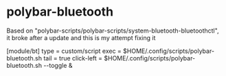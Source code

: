 # polybar-bluetooth
Based on "polybar-scripts/polybar-scripts/system-bluetooth-bluetoothctl", it broke after a update and this is my attempt fixing it

[module/bt]
type = custom/script
exec = $HOME/.config/scripts/polybar-bluetooth.sh
tail = true
click-left = $HOME/.config/scripts/polybar-bluetooth.sh --toggle &
